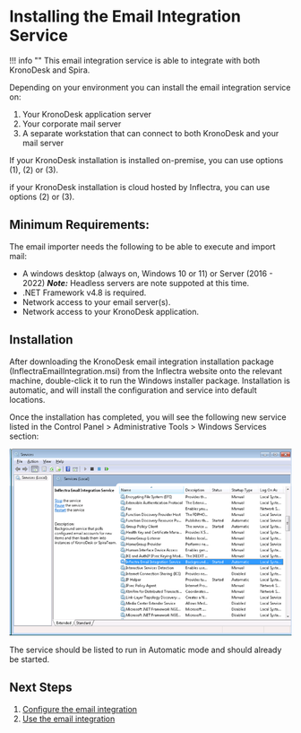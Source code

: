 # Installing the Email Integration Service

!!! info ""
    This email integration service is able to integrate with both KronoDesk and Spira.

Depending on your environment you can install the email integration service on:

1. Your KronoDesk application server
2. Your corporate mail server
3. A separate workstation that can connect to both KronoDesk and your mail server

If your KronoDesk installation is installed on-premise, you can use options (1), (2) or (3).

if your KronoDesk installation is cloud hosted by Inflectra, you can use options (2) or (3).

## Minimum Requirements:
The email importer needs the following to be able to execute and import mail:

- A windows desktop (always on, Windows 10 or 11) or Server (2016 - 2022) ___Note:___ Headless servers are note suppoted at this time.
- .NET Framework v4.8 is required.
- Network access to your email server(s).
- Network access to your KronoDesk application.

## Installation
After downloading the KronoDesk email integration installation package (InflectraEmailIntegration.msi) from the Inflectra website onto the relevant machine, double-click it to run the Windows installer package. Installation is automatic, and will install the configuration and service into default locations.

Once the installation has completed, you will see the following new service listed in the Control Panel > Administrative Tools > Windows Services section:

![](img/install_1.png)

The service should be listed to run in Automatic mode and should already be started.


## Next Steps
1. [Configure the email integration](./Configuring-the-Email-Integration-Service.md)
2. [Use the email integration](./Using-the-Email-Integration-Service-with-KronoDesk.md)
